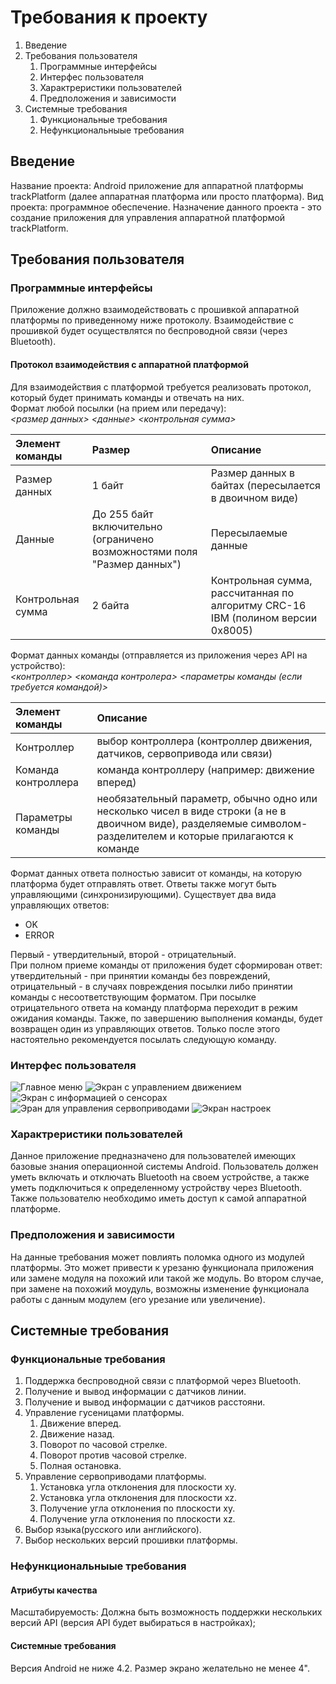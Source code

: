 # Требования к проекту

1. Введение
2. Требования пользователя
	1. Программные интерфейсы
	2. Интерфес пользователя
	3. Характреристики пользователей
	4. Предположения и зависимости
3. Системные требования
	1. Функциональные требования
	2. Нефункциональныые требования

## Введение 
Название проекта: Android приложение для аппаратной платформы trackPlatform (далее аппаратная платформа или просто платформа). 
Вид проекта: программное обеспечение. 
Назначение данного проекта - это создание приложения для управления аппаратной платформой trackPlatform. 

## Требования пользователя
### Программные интерфейсы
Приложение должно взаимодействовать с прошивкой аппаратной платформы по приведенному ниже протоколу. 
Взаимодействие с прошивкой будет осуществлятся по беспроводной связи (через Bluetooth).
#### Протокол взаимодействия с аппаратной платформой 
Для взаимодействия с платформой требуется реализовать протокол, который будет принимать команды и отвечать на них.  
Формат любой посылки (на прием или передачу):  
*<размер данных> <данные> <контрольная сумма>*  

| Элемент команды | Размер | Описание |
|:---|:---|:---|
| Размер данных | 1 байт | Размер данных в байтах (пересылается в двоичном виде) |
| Данные | До 255 байт включительно (ограничено возможностями поля "Размер данных") | Пересылаемые данные |
| Контрольная сумма | 2 байта | Контрольная сумма, рассчитанная по алгоритму CRC-16 IBM (полином версии 0x8005) |

Формат данных команды (отправляется из приложения через API на устройство):  
*<контроллер> <команда контролера> <параметры команды (если требуется командой)>*  

| Элемент команды | Описание |
|:---|:---|
| Контроллер | выбор контроллера (контроллер движения, датчиков, сервопривода или связи) |
| Команда контроллера | команда контроллеру (например: движение вперед) |
| Параметры команды | необязательный параметр, обычно одно или несколько чисел в виде строки (а не в двоичном виде), разделяемые символом-разделителем и которые прилагаются к команде |

Формат данных ответа полностью зависит от команды, на которую платформа будет отправлять ответ.
Ответы также могут быть управляющими (синхронизирующими). Существует два вида управляющих ответов:  
- OK
- ERROR

Первый - утвердительный, второй - отрицательный.  
При полном приеме команды от приложения будет сформирован ответ: 
утвердительный - при принятии команды без повреждений, отрицательный - в случаях 
повреждения посылки либо принятии команды с несоответствующим форматом.
При посылке отрицательного ответа на команду платформа переходит в режим ожидания команды.
Также, по завершению выполнения команды, будет возвращен один из управляющих ответов. 
Только после этого настоятельно рекомендуется посылать следующую команду.

### Интерфес пользователя
![](user_interface/main_menu.png "Главное меню")
![](user_interface/motion_activity.png "Экран с управлением движением")
![](user_interface/sensors_activity.png "Экран с информацией о сенсорах")
![](user_interface/servo_activity.png "Эран для управления сервоприводами")
![](user_interface/settings_activity.png "Экран настроек")
### Характреристики пользователей 
Данное приложение предназначено для пользователей имеющих базовые знания операционной системы Android. 
Пользователь должен уметь включать и отключать Bluetooth на своем устройстве, а также уметь подключиться 
к определенному устройству через Bluetooth. Также пользователю необходимо иметь доступ к самой аппаратной 
платформе.

### Предположения и зависимости
На данные требования может повлиять поломка одного из модулей платформы. Это может привести к урезаню функционала 
приложения или замене модуля на похожий или такой же модуль. Во втором случае, при замене на похожий моудуль, возможны 
изменение функционала работы с данным модулем (его урезание или увеличение).

## Системные требования

### Функциональные требования
1. Поддержка беспроводной связи с платформой через Bluetooth.
2. Получение и вывод информации с датчиков линии.
3. Получение и вывод информации с датчиков расстояни.
4. Управление гусеницами платформы.
	1. Движение вперед.
	2. Движение назад.
	3. Поворот по часовой стрелке.
	4. Поворот против часовой стрелке.
	5. Полная остановка.
5. Управление сервоприводами платформы.
	1. Установка угла отклонения для плоскости xy.
	2. Установка угла отклонения для плоскости xz.
	3. Получение угла отклонения по плоскости xy.
	4. Получение угла отклонения по плоскости xz.
6. Выбор языка(русского или английского).
7. Выбор нескольких версий прошивки платформы.

### Нефункциональныые требования

#### Атрибуты качества
Масштабируемость:
	Должна быть возможность поддержки нескольких версий API (версия API будет выбираться в настройках);

#### Системные требования
Версия Android не ниже 4.2. Размер экрано желательно не менее 4".